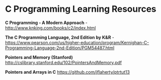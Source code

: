 # C Programming Learning Resources

__C Programming - A Modern Approach__ - http://www.knking.com/books/c2/index.html <br />

__The C Programming Language, 2nd Edition by K&R__ - https://www.pearson.com/us/higher-education/program/Kernighan-C-Programming-Language-2nd-Edition/PGM54487.html <br />

__Pointers and Memory (Stanford)__ http://cslibrary.stanford.edu/102/PointersAndMemory.pdf <br />

__Pointers and Arrays in C__ https://github.com/jflaherty/ptrtut13 <br />


